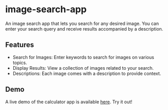 # image-search-app

An image search app that lets you search for any desired image. You can enter your search query and receive results accompanied by a description.

## Features
- Search for Images: Enter keywords to search for images on various topics.
- Display Results: View a collection of images related to your search.
- Descriptions: Each image comes with a description to provide context.


## Demo 
A live demo of the calculator app is available [here](https://image-search-app-ecru.vercel.app/). Try it out!

